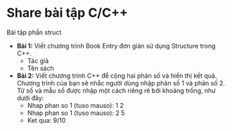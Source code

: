 ﻿# Share bài tập C/C++

Bài tập phần struct

 - **Bài 1:** Viết chương trình Book Entry đơn giản sử dụng Structure trong C++.
   - Tác giả
   - Tên sách
- **Bài 2:** Viết chương trình C++ để cộng hai phân số và hiển thị kết quả. Chương trình của bạn sẽ nhắc người dùng nhập phân số 1 và phân số 2. Tử số và mẫu số được nhập một cách riêng rẽ bởi khoảng trống, như dưới đây:
   - Nhap phan so 1 (tuso mauso): 1 2
   - Nhap phan so 1 (tuso mauso): 2 5
   - Ket qua: 9/10
